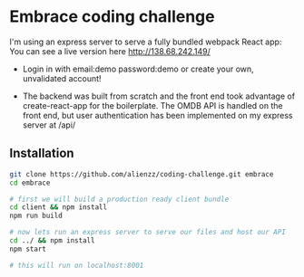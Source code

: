 # Embrace coding challenge
I'm using an express server to serve a fully bundled webpack React app:
You can see a live version here http://138.68.242.149/
- Login in with email:demo password:demo or create your own, unvalidated account! 

- The backend was built from scratch and the front end took advantage of create-react-app for the boilerplate. The OMDB API is handled on the front end, but user authentication has been implemented on my express server at /api/



## Installation
 

```bash
git clone https://github.com/alienzz/coding-challenge.git embrace
cd embrace

# first we will build a production ready client bundle
cd client && npm install
npm run build

# now lets run an express server to serve our files and host our API
cd ../ && npm install
npm start

# this will run on localhost:8001

```
